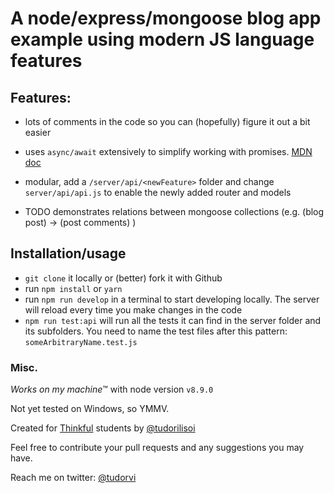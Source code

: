 # A node/express/mongoose blog app example using modern JS language features

## Features:
 
 - lots of comments in the code so you can (hopefully) figure it out a bit easier
 - uses `async/await` extensively to simplify working with promises. 
 [MDN doc](https://developer.mozilla.org/en-US/docs/Web/JavaScript/Reference/Statements/async_function)

 - modular, add a `/server/api/<newFeature>` folder and change `server/api/api.js` to enable the newly added router and models
 - TODO demonstrates relations between mongoose collections (e.g. (blog post) -> (post comments) )
 
## Installation/usage

- `git clone` it locally or (better) fork it with Github
- run `npm install` or `yarn` 
- run `npm run develop` in a terminal to start developing locally. The server will reload every time you make changes in the code
- `npm run test:api` will run all the tests it can find in the server folder and its subfolders. You need to name the test files after this pattern: `someArbitraryName.test.js`

### Misc.

*Works on my machine*™ with node version `v8.9.0` 

Not yet tested on Windows, so YMMV.

Created for [Thinkful](https://github.com/Thinkful-Ed) students by [@tudorilisoi](https://github.com/tudorilisoi)

Feel free to contribute your pull requests and any suggestions you may have.

Reach me on twitter: [@tudorvi](https://twitter.com/tudorvi)



